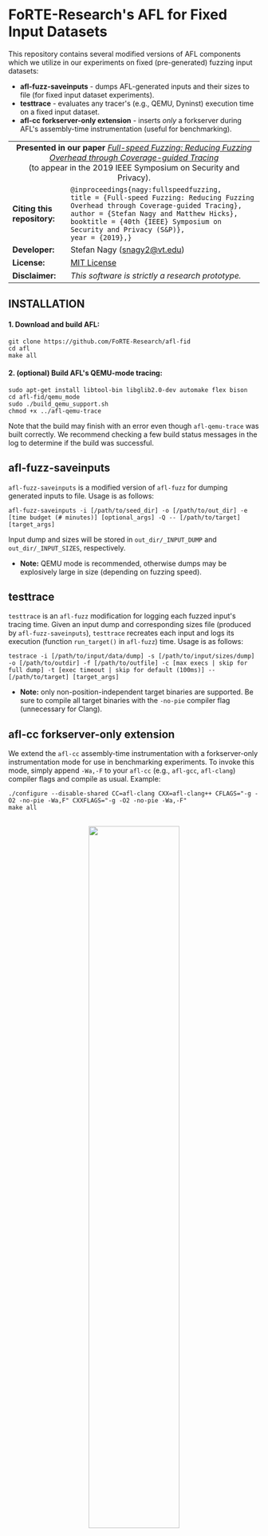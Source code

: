 # FoRTE-Research's AFL for Fixed Input Datasets

This repository contains several modified versions of AFL components which we utilize in our experiments on fixed (pre-generated) fuzzing input datasets: 
* **afl-fuzz-saveinputs** - dumps AFL-generated inputs and their sizes to file (for fixed input dataset experiments).
* **testtrace** - evaluates any tracer's (e.g., QEMU, Dyninst) execution time on a fixed input dataset.
* **afl-cc forkserver-only extension** - inserts *only* a forkserver during AFL's assembly-time instrumentation (useful for benchmarking).

<table>
  <tr>
    <td align=center colspan="2"><div><b>Presented in our paper</b> <a href="https://arxiv.org/abs/1812.11875"><i>Full-speed Fuzzing: Reducing Fuzzing Overhead through Coverage-guided Tracing</i></a><br>(to appear in the 2019 IEEE Symposium on Security and Privacy).</td>
  </tr>
  <tr>
    <td><b>Citing this repository:</b></td>
    <td>
      <code class="rich-diff-level-one">@inproceedings{nagy:fullspeedfuzzing,</code><br>
      <code class="rich-diff-level-one">title = {Full-speed Fuzzing: Reducing Fuzzing Overhead through Coverage-guided Tracing},</code><br>
      <code class="rich-diff-level-one">author = {Stefan Nagy and Matthew Hicks},</code><br>
      <code class="rich-diff-level-one">booktitle = {40th {IEEE} Symposium on Security and Privacy (S&P)},</code><br>
      <code class="rich-diff-level-one">year = {2019},}</code>
    </td>
  </tr>
  <tr>
    <td><b>Developer:</b></td>
    <td>Stefan Nagy (<a href="mailto:snagy2@vt.edu">snagy2@vt.edu</a>) </td>
  </tr>
  <tr>
    <td><b>License:</b></td>
    <td><a href="/FoRTE-Research/UnTracer-AFL/blob/master/LICENSE">MIT License</a></td>
  </tr>
  <tr>
    <td><b>Disclaimer:</b></td>
    <td><i>This software is strictly a research prototype.</i></td>
  </tr>
</table>

## INSTALLATION
#### 1. Download and build AFL:
```
git clone https://github.com/FoRTE-Research/afl-fid
cd afl
make all
```

#### 2. (optional) Build AFL's QEMU-mode tracing:
```
sudo apt-get install libtool-bin libglib2.0-dev automake flex bison
cd afl-fid/qemu_mode
sudo ./build_qemu_support.sh
chmod +x ../afl-qemu-trace
```
Note that the build may finish with an error even though `afl-qemu-trace` was built correctly. We recommend checking a few build status messages in the log to determine if the build was successful.

## afl-fuzz-saveinputs
`afl-fuzz-saveinputs` is a modified version of `afl-fuzz` for dumping generated inputs to file. Usage is as follows:
```
afl-fuzz-saveinputs -i [/path/to/seed_dir] -o [/path/to/out_dir] -e [time budget (# minutes)] [optional_args] -Q -- [/path/to/target] [target_args]
```
Input dump and sizes will be stored in `out_dir/_INPUT_DUMP` and `out_dir/_INPUT_SIZES`, respectively.  
 * **Note:** QEMU mode is recommended, otherwise dumps may be explosively large in size (depending on fuzzing speed).

## testtrace
`testtrace` is an `afl-fuzz` modification for logging each fuzzed input's tracing time. Given an input dump and corresponding sizes file (produced by `afl-fuzz-saveinputs`), `testtrace` recreates each input and logs its execution (function `run_target()` in `afl-fuzz`) time. Usage is as follows:
```
testrace -i [/path/to/input/data/dump] -s [/path/to/input/sizes/dump] -o [/path/to/outdir] -f [/path/to/outfile] -c [max execs | skip for full dump] -t [exec timeout | skip for default (100ms)] -- [/path/to/target] [target_args]
```
 * **Note:** only non-position-independent target binaries are supported. Be sure to compile all target binaries with the `-no-pie` compiler flag (unnecessary for Clang).
 
## afl-cc forkserver-only extension
We extend the `afl-cc` assembly-time instrumentation with a forkserver-only instrumentation mode for use in benchmarking experiments. To invoke this mode, simply append `-Wa,-F` to your `afl-cc` (e.g., `afl-gcc`, `afl-clang`) compiler flags and compile as usual. Example:
```
./configure --disable-shared CC=afl-clang CXX=afl-clang++ CFLAGS="-g -O2 -no-pie -Wa,F" CXXFLAGS="-g -O2 -no-pie -Wa,-F"
make all
```

##
<p align=center> <a href="https://www.cs.vt.edu"><img border="0" src="http://people.cs.vt.edu/snagy2/img/vt_inline_computer_science.png" width="60%" height="60%">
</a> </p>
